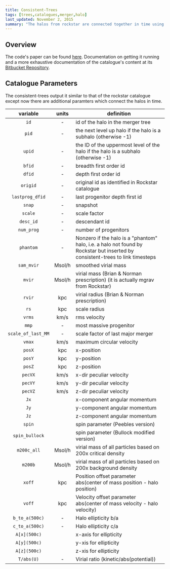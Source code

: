 ```yaml
---
title: Consistent-Trees
tags: [trees,catalogues,merger,halo]
last_updated: November 2, 2015
summary: "The halos from rockstar are connected together in time using consistent trees. Here you can find information about the structure of the tree and various quantities relate to the formation history of a given halo or subhalo(s)."
---
```


## Overview

The code's paper can be found [here](http://arxiv.org/abs/1110.4370). Documentation on getting it running and a more exhaustive documentation of the catalogue's content at its [Bitbucket Repository](https://bitbucket.org/pbehroozi/consistent-trees).

## Catalogue Parameters

The consistent-trees output it similar to that of the rockstar catalogue except now there are additional paramters which connect the halos in time.

<center>

variable | units | definition
:---: | :---: | ---
`id` | - | id of the halo in the merger tree
`pid` | - | the next level up halo if the halo is a subhalo (otherwise -1) 
`upid` | -  | the ID of the uppermost level of the halo if the halo is a subhalo (otherwise -1) 
`bfid` | - | breadth first order id
`dfid` | - | depth first order id
`origid` | - | original id as identified in Rockstar catalogue
`lastprog_dfid` | - | last progenitor depth first id 
`snap` | - | snapshot 
`scale` | - | scale factor
`desc_id` | - | descendant id 
`num_prog` | - | number of progenitors  
`phantom` | - | Nonzero if the halo is a "phantom" halo, i.e. a halo not found by Rockstar but inserted by consistent-trees to link timesteps  
`sam_mvir` | Msol/h | smoothed virial mass
`mvir` |  Msol/h | virial mass (Brian & Norman prescription) (it is actually mgrav from Rockstar) 
`rvir` | kpc | virial radius (Brian & Norman prescription) 
`rs` | kpc | scale radius
`vrms` | km/s | rms velocity
`mmp` | - | most massive progenitor
`scale_of_last_MM` | - | scale factor of last major merger
`vmax` | km/s | maximum circular velocity
`posX` | kpc | x-position
`posY` | kpc | y-position
`posZ` | kpc | z-position
`pecVX` | km/s | x-dir peculiar velocity
`pecVY` | km/s | y-dir peculiar velocity
`pecVZ` | km/s | z-dir peculiar velocity
`Jx` | | x-component angular momentum
`Jy` | | y-component angular momentum
`Jz` | | z-component angular momentum
`spin` | | spin parameter (Peebles version)
`spin_bullock` | | spin parameter (Bullock modified version)
`m200c_all` |  Msol/h | virial mass of all particles based on 200x critical density
`m200b` |   Msol/h | virial mass of all particles based on 200x background density
`xoff` | kpc | Position offset parameter abs(center of mass position - halo position)
`voff` | kpc | Velocity offset parameter abs(center of mass velocity - halo velocity)
`b_to_a(500c)` | - | Halo ellipticity b/a
`c_to_a(500c)` | - | Halo ellipticity c/a
`A[x](500c)` | | x-axis for ellipticity
`A[y](500c)` | | y-xis for ellipticity
`A[z](500c)` | | z-xis for ellipticity
`T/abs(U)` | - |  Virial ratio (kinetic/abs(potential))

</center>
